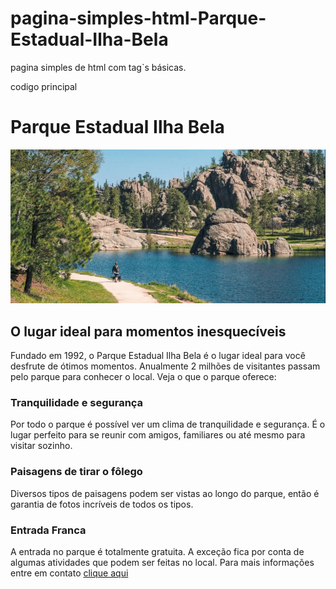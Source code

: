 # pagina-simples-html-Parque-Estadual-Ilha-Bela
pagina simples de html com tag`s básicas.

codigo principal
<!DOCTYPE html>
<html>
    <head>
        <title>Parque Estadual Ilha Bela</title>
    </head>
    <body>
        <div>
            <h1>Parque Estadual Ilha Bela</h1>
            <img src="parque-ilha-bela.jpg" alt="Parque Estadual Ilha Bela">
            <h2>O lugar ideal para momentos inesquecíveis</h2>
            <p>Fundado em 1992, o Parque Estadual Ilha Bela é o lugar ideal para você desfrute de ótimos momentos. Anualmente 2 milhões de visitantes passam pelo parque para conhecer o local. Veja o que o parque oferece:</p>
        </div>
        <div>
            <h3>Tranquilidade e segurança</h3>
            <p>Por todo o parque é possível ver um clima de tranquilidade e segurança. É o lugar perfeito para se reunir com amigos, familiares ou até mesmo para visitar sozinho.</p>
        </div>
        <div>
            <h3>Paisagens de tirar o fôlego</h3>
            <p>Diversos tipos de paisagens podem ser vistas ao longo do parque, então é garantia de fotos incríveis de todos os tipos. </p>
        </div>
        <div>
            <h3>Entrada Franca</h3>
            <p>A entrada no parque é totalmente gratuita. A exceção fica por conta de algumas atividades que podem ser feitas no local. Para mais informações entre em contato <a href="tel:+5521999999999">clique aqui</a></p>
        </div>
    </body>
</html>
</html>

